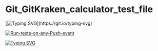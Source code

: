 # Git_GitKraken_calculator_test_file

[![Typing SVG](https://readme-typing-svg.herokuapp.com?color=%2336BCF7&lines=Status+of+Last+Deployment:)](https://git.io/typing-svg)


[![Run-tests-on-any-Push-event](https://github.com/21092004Goda/Git_GitKraken_calculator_test_file/actions/workflows/tree.yml/badge.svg?branch=main)](https://github.com/21092004Goda/Git_GitKraken_calculator_test_file/actions/workflows/tree.yml)

[![Typing SVG](https://readme-typing-svg.herokuapp.com?color=%2332BCF7&lines=001010010100011101110010001000110001000010010010001000010101100010110110110101000011101111110011101110101111010111111011101011101100110101100101010101001010111010111010101011010101010100101010101010101111010101000111010110101010101100110101010101001011010110101000011101101111110001000010000010111010100)](https://git.io/typing-svg)
